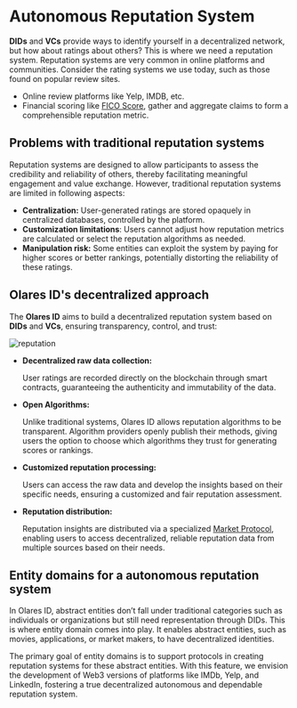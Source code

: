 # Autonomous Reputation System

**DIDs** and **VCs** provide ways to identify yourself in a decentralized network, but how about ratings about others? This is where we need a reputation system. Reputation systems are very common in online platforms and communities. Consider the rating systems we use today, such as those found on popular review sites.

- Online review platforms like Yelp, IMDB, etc.
- Financial scoring like [FICO Score](https://www.fico.com/en/products/fico-score), gather and aggregate claims to form a comprehensible reputation metric.

## Problems with traditional reputation systems

Reputation systems are designed to allow participants to assess the credibility and reliability of others, thereby facilitating meaningful engagement and value exchange. However, traditional reputation systems are limited in following aspects:

- **Centralization:** User-generated ratings are stored opaquely in centralized databases, controlled by the platform.
- **Customization limitations**: Users cannot adjust how reputation metrics are calculated or select the reputation algorithms as needed.
- **Manipulation risk:** Some entities can exploit the system by paying for higher scores or better rankings, potentially distorting the reliability of these ratings.

## Olares ID's decentralized approach

The **Olares ID** aims to build a decentralized reputation system based on **DIDs** and **VCs**, ensuring transparency, control, and trust:

![reputation](/images/manual/concepts/reputation.jpeg)

- **Decentralized raw data collection:**

   User ratings are recorded directly on the blockchain through smart contracts, guaranteeing the authenticity and immutability of the data.

- **Open Algorithms:**

   Unlike traditional systems, Olares ID allows reputation algorithms to be transparent. Algorithm providers openly publish their methods, giving users the option to choose which algorithms they trust for generating scores or rankings.

- **Customized reputation processing:**  
   
    Users can access the raw data and develop the insights based on their specific needs, ensuring a customized and fair reputation assessment.

- **Reputation distribution:**  
  
    Reputation insights are distributed via a specialized [Market Protocol](https://docs.olares.com/overview/protocol/market.html), enabling users to access decentralized, reliable reputation data from multiple sources based on their needs. 

## Entity domains for a autonomous reputation system

In Olares ID, abstract entities don’t fall under traditional categories such as individuals or organizations but still need representation through DIDs. This is where entity domain comes into play. It enables abstract entities, such as movies, applications, or market makers, to have decentralized identities.

The primary goal of entity domains is to support protocols in creating reputation systems for these abstract entities. With this feature, we envision the development of Web3 versions of platforms like IMDb, Yelp, and LinkedIn, fostering a true decentralized autonomous and dependable reputation system.






